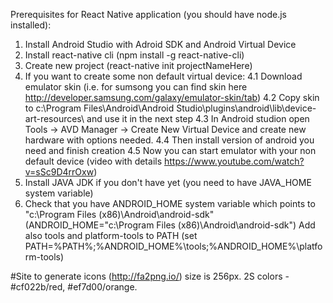 Prerequisites for React Native application (you should have node.js installed):
1. Install Android Studio with Adroid SDK and Android Virtual Device
2. Install react-native cli (npm install -g react-native-cli)
3. Create new project (react-native init projectNameHere)
4. If you want to create some non default virtual device:
4.1 Download emulator skin (i.e. for sumsong you can find skin here http://developer.samsung.com/galaxy/emulator-skin/tab)
4.2 Copy skin to c:\Program Files\Android\Android Studio\plugins\android\lib\device-art-resources\ and use it in the next step
4.3 In Android studion open Tools -> AVD Manager -> Create New Virtual Device and create new hardware with options needed.
4.4 Then install version of android you need and finish creation
4.5 Now you can start emulator with your non default device
(video with details https://www.youtube.com/watch?v=sSc9D4rrOxw)
5. Install JAVA JDK if you don't have yet (you need to have JAVA_HOME system variable)
6. Check that you have ANDROID_HOME system variable which points to "c:\Program Files (x86)\Android\android-sdk\"
(ANDROID_HOME="c:\Program Files (x86)\Android\android-sdk\")
 Add also tools and platform-tools to PATH
(set PATH=%PATH%;%ANDROID_HOME%\tools;%ANDROID_HOME%\platform-tools)

#Site to generate icons
(http://fa2png.io/) size is 256px. 2S colors - #cf022b/red, #ef7d00/orange.